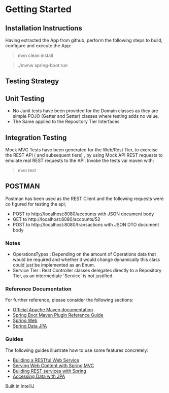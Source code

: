 # Getting Started


## Installation Instructions
Having extracted the App from github, perform the following steps to build, configure and execute the App:

> mvn clean install

>./mvnw spring-boot:run

## Testing Strategy

## Unit Testing

- No Junit tests have been provided for the Domain classes as they are simple POJO (Getter and Setter) classes where testing adds no value.
- The Same applied to the Repository Tier Interfaces

## Integration Testing

Mock MVC Tests have been generated for the Web/Rest Tier, to exercise the REST API ( and subsequent tiers) , by using Mock API REST requests to emulate real REST requests to the API.
Invoke the tests vai maven with;

> mvn test


##  POSTMAN
Postman has been used as the REST Client and the following requests were co figured for testing the api;

- POST to http://localhost:8080/accounts with JSON document body
- GET to http://localhost:8080/accounts/52
- POST to http://localhost:8080/transactions with JSON DTO document body

### Notes

- OperationsTypes : Depending on the amount of Operations data that would be required and whether it would change dynamically this class could just be implemented as an Enum.
- Service Tier : Rest Controller classes delegates directly to a Repository Tier, as an intermediate 'Service' is not justified.

### Reference Documentation
For further reference, please consider the following sections:

* [Official Apache Maven documentation](https://maven.apache.org/guides/index.html)
* [Spring Boot Maven Plugin Reference Guide](https://docs.spring.io/spring-boot/docs/2.7.5/maven-plugin/reference/html/)
* [Spring Web](https://docs.spring.io/spring-boot/docs/2.7.5/reference/htmlsingle/#web)
* [Spring Data JPA](https://docs.spring.io/spring-boot/docs/2.7.5/reference/htmlsingle/#data.sql.jpa-and-spring-data)

### Guides
The following guides illustrate how to use some features concretely:

* [Building a RESTful Web Service](https://spring.io/guides/gs/rest-service/)
* [Serving Web Content with Spring MVC](https://spring.io/guides/gs/serving-web-content/)
* [Building REST services with Spring](https://spring.io/guides/tutorials/rest/)
* [Accessing Data with JPA](https://spring.io/guides/gs/accessing-data-jpa/)



Built in IntelliJ
